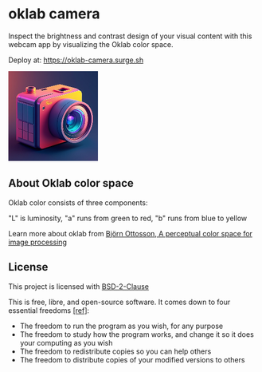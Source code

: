 # oklab camera

Inspect the brightness and contrast design of your visual content with this webcam app by visualizing the Oklab color space.

Deploy at: https://oklab-camera.surge.sh

![Logo of oklab camera, generated by FLUX-dev on Poe](./imgs/apple-touch-icon.png)

## About Oklab color space

Oklab color consists of three components:

"L" is luminosity,
"a" runs from green to red,
"b" runs from blue to yellow

Learn more about oklab from [Björn Ottosson, A perceptual color space for image processing](https://bottosson.github.io/posts/oklab/)

## License

This project is licensed with [BSD-2-Clause](./LICENSE)

This is free, libre, and open-source software. It comes down to four essential freedoms [[ref]](https://seirdy.one/2021/01/27/whatsapp-and-the-domestication-of-users.html#fnref:2):

- The freedom to run the program as you wish, for any purpose
- The freedom to study how the program works, and change it so it does your computing as you wish
- The freedom to redistribute copies so you can help others
- The freedom to distribute copies of your modified versions to others
